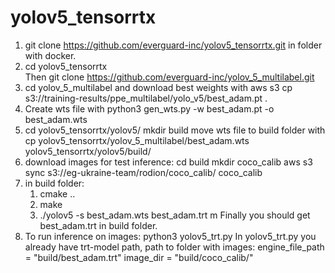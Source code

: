 # yolov5_tensorrtx
1. git clone https://github.com/everguard-inc/yolov5_tensorrtx.git in folder with docker.
2. cd yolov5_tensorrtx  
Then git clone https://github.com/everguard-inc/yolov_5_multilabel.git
3. cd yolov_5_multilabel and download best weights with 
aws s3 cp s3://training-results/ppe_multilabel/yolo_v5/best_adam.pt .
4. Create wts file with python3 gen_wts.py -w best_adam.pt -o best_adam.wts
5. cd yolov5_tensorrtx/yolov5/
   mkdir build
   move wts file to build folder with cp yolov5_tensorrtx/yolov_5_multilabel/best_adam.wts yolov5_tensorrtx/yolov5/build/
6. download images for test inference:
  cd build
  mkdir coco_calib
  aws s3 sync s3://eg-ukraine-team/rodion/coco_calib/ coco_calib
7. in build folder:
   1. cmake ..
   2. make
   3. ./yolov5 -s best_adam.wts best_adam.trt m
Finally you should get best_adam.trt in build folder.
8. To run inference on images:
  python3 yolov5_trt.py
In yolov5_trt.py you already have trt-model path, path to folder with images:
engine_file_path = "build/best_adam.trt"
image_dir = "build/coco_calib/"

   
